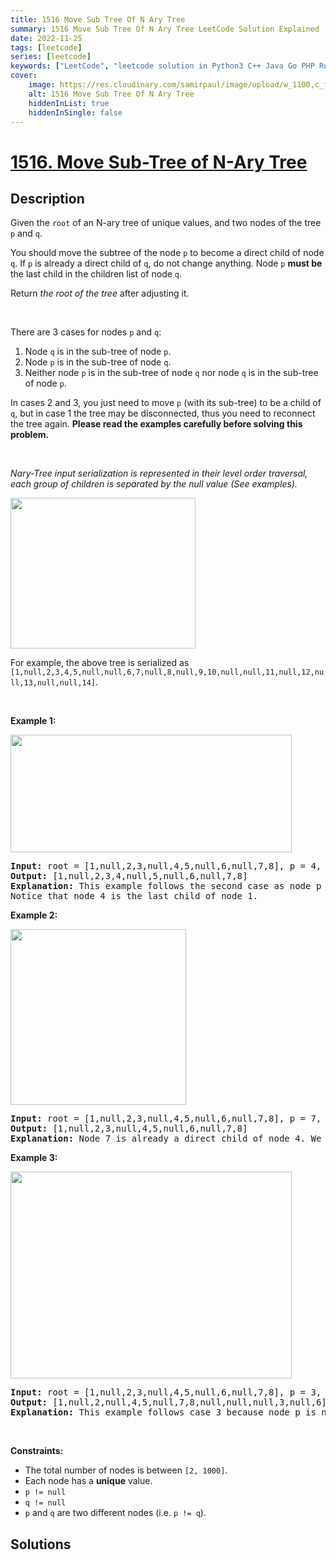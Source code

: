 ```yaml
---
title: 1516 Move Sub Tree Of N Ary Tree
summary: 1516 Move Sub Tree Of N Ary Tree LeetCode Solution Explained
date: 2022-11-25
tags: [leetcode]
series: [leetcode]
keywords: ["LeetCode", "leetcode solution in Python3 C++ Java Go PHP Ruby Swift TypeScript Rust C# JavaScript C", "1516 Move Sub Tree Of N Ary Tree LeetCode Solution Explained in all languages"]
cover:
    image: https://res.cloudinary.com/samirpaul/image/upload/w_1100,c_fit,co_rgb:FFFFFF,l_text:Arial_75_bold:1516 Move Sub Tree Of N Ary Tree - Solution Explained/problem-solving.webp
    alt: 1516 Move Sub Tree Of N Ary Tree
    hiddenInList: true
    hiddenInSingle: false
---
```



# [1516. Move Sub-Tree of N-Ary Tree](https://leetcode.com/problems/move-sub-tree-of-n-ary-tree)


## Description

<p>Given the <code>root</code> of an <span data-keyword="n-ary-tree">N-ary tree</span> of unique values, and two nodes of the tree <code>p</code> and <code>q</code>.</p>

<p>You should move the subtree of the node <code>p</code> to become a direct child of node <code>q</code>. If <code>p</code> is already a direct child of <code>q</code>, do not change anything. Node <code>p</code> <strong>must be</strong> the last child in the children list of node <code>q</code>.</p>

<p>Return <em>the root of the tree</em> after adjusting it.</p>

<p>&nbsp;</p>

<p>There are 3 cases for nodes <code>p</code> and <code>q</code>:</p>

<ol>
	<li>Node <code>q</code> is in the sub-tree of node <code>p</code>.</li>
	<li>Node <code>p</code> is in the sub-tree of node <code>q</code>.</li>
	<li>Neither node <code>p</code> is in the sub-tree of node <code>q</code> nor node <code>q</code> is in the sub-tree of node <code>p</code>.</li>
</ol>

<p>In cases 2 and 3, you just need to move <code><span>p</span></code> (with its sub-tree) to be a child of <code>q</code>, but in case 1 the tree may be disconnected, thus you need to reconnect the tree again. <strong>Please read the examples carefully before solving this problem.</strong></p>

<p>&nbsp;</p>

<p><em>Nary-Tree input serialization is represented in their level order traversal, each group of children is separated by the null value (See examples).</em></p>

<p><img alt="" src="https://fastly.jsdelivr.net/gh/doocs/leetcode@main/solution/1500-1599/1516.Move%20Sub-Tree%20of%20N-Ary%20Tree/images/sample_4_964.png" style="width: 296px; height: 241px;" /></p>

<p>For example, the above tree is serialized as <code>[1,null,2,3,4,5,null,null,6,7,null,8,null,9,10,null,null,11,null,12,null,13,null,null,14]</code>.</p>

<p>&nbsp;</p>
<p><strong class="example">Example 1:</strong></p>
<img alt="" src="https://fastly.jsdelivr.net/gh/doocs/leetcode@main/solution/1500-1599/1516.Move%20Sub-Tree%20of%20N-Ary%20Tree/images/move_e1.jpg" style="width: 450px; height: 188px;" />
<pre>
<strong>Input:</strong> root = [1,null,2,3,null,4,5,null,6,null,7,8], p = 4, q = 1
<strong>Output:</strong> [1,null,2,3,4,null,5,null,6,null,7,8]
<strong>Explanation:</strong> This example follows the second case as node p is in the sub-tree of node q. We move node p with its sub-tree to be a direct child of node q.
Notice that node 4 is the last child of node 1.</pre>

<p><strong class="example">Example 2:</strong></p>
<img alt="" src="https://fastly.jsdelivr.net/gh/doocs/leetcode@main/solution/1500-1599/1516.Move%20Sub-Tree%20of%20N-Ary%20Tree/images/move_e2.jpg" style="width: 281px; height: 281px;" />
<pre>
<strong>Input:</strong> root = [1,null,2,3,null,4,5,null,6,null,7,8], p = 7, q = 4
<strong>Output:</strong> [1,null,2,3,null,4,5,null,6,null,7,8]
<strong>Explanation:</strong> Node 7 is already a direct child of node 4. We don&#39;t change anything.
</pre>

<p><strong class="example">Example 3:</strong></p>
<img alt="" src="https://fastly.jsdelivr.net/gh/doocs/leetcode@main/solution/1500-1599/1516.Move%20Sub-Tree%20of%20N-Ary%20Tree/images/move_e3.jpg" style="width: 450px; height: 331px;" />
<pre>
<strong>Input:</strong> root = [1,null,2,3,null,4,5,null,6,null,7,8], p = 3, q = 8
<strong>Output:</strong> [1,null,2,null,4,5,null,7,8,null,null,null,3,null,6]
<strong>Explanation:</strong> This example follows case 3 because node p is not in the sub-tree of node q and vice-versa. We can move node 3 with its sub-tree and make it as node 8&#39;s child.
</pre>

<p>&nbsp;</p>
<p><strong>Constraints:</strong></p>

<ul>
	<li>The total number of nodes is between <code>[2, 1000]</code>.</li>
	<li>Each node has a <strong>unique</strong> value.</li>
	<li><code>p != null</code></li>
	<li><code>q != null</code></li>
	<li><code>p</code> and <code>q</code> are two different nodes (i.e. <code>p != q</code>).</li>
</ul>

## Solutions

<!-- end -->
